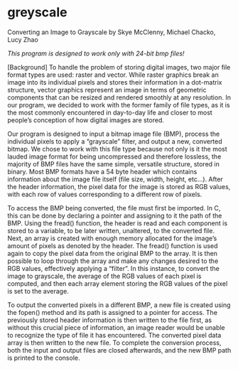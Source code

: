 # greyscale
Converting an Image to Grayscale
by Skye McClenny, Michael Chacko, Lucy Zhao

*This program is designed to work only with 24-bit bmp files!*

[Background] To handle the problem of storing digital images, two major file format types are used: raster and vector. While raster graphics break an image into its individual pixels and stores their information in a dot-matrix structure, vector graphics represent an image in terms of geometric components that can be resized and rendered smoothly at any resolution. In our program, we decided to work with the former family of file types, as it is the most commonly encountered in day-to-day life and closer to most people’s conception of how digital images are stored.

Our program is designed to input a bitmap image file (BMP), process the individual pixels to apply a “grayscale” filter, and output a new, converted bitmap. We chose to work with this file type because not only is it the most lauded image format for being uncompressed and therefore lossless, the majority of BMP files have the same simple, versatile structure, stored in binary. Most BMP formats have a 54 byte header which contains information about the image file itself (file size, width, height, etc...). After the header information, the pixel data for the image is stored as RGB values, with each row of values corresponding to a different row of pixels.

To access the BMP being converted, the file must first be imported. In C, this can be done by declaring a pointer and assigning to it the path of the BMP. Using the fread() function, the header is read and each component is stored to a variable, to be later written, unaltered, to the converted file. Next, an array is created with enough memory allocated for the image’s amount of pixels as denoted by the header. The fread() function is used again to copy the pixel data from the original BMP to the array. It is then possible to loop through the array and make any changes desired to the RGB values, effectively applying a “filter”. In this instance, to convert the image to grayscale, the average of the RGB values of each pixel is computed, and then each array element storing the RGB values of the pixel is set to the average.

To output the converted pixels in a different BMP, a new file is created using the fopen() method and its path is assigned to a pointer for access. The previously stored header information is then written to the file first, as without this crucial piece of information, an image reader would be unable to recognize the type of file it has encountered. The converted pixel data array is then written to the new file. To complete the conversion process, both the input and output files are closed afterwards, and the new BMP path is printed to the console.
